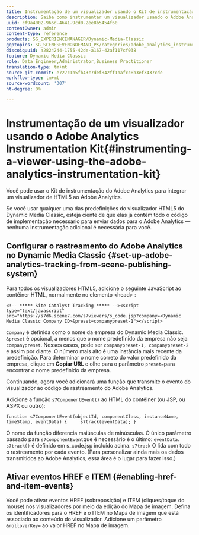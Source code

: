 ```yaml
---
title: Instrumentação de um visualizador usando o Kit de instrumentação do Adobe Analytics
description: Saiba como instrumentar um visualizador usando o Adobe Analytics Instrumentation Kit.
uuid: cf9a4002-966d-4641-9cd0-2ee8b5454f60
contentOwner: admin
content-type: reference
products: SG_EXPERIENCEMANAGER/Dynamic-Media-Classic
geptopics: SG_SCENESEVENONDEMAND_PK/categories/adobe_analytics_instrumentation_kit
discoiquuid: a2824244-1755-42de-a167-42af117cf038
feature: Dynamic Media Classic
role: Data Engineer,Administrator,Business Practitioner
translation-type: tm+mt
source-git-commit: e727c1b5fb43c7def842ff1bafcc8b3ef3437cde
workflow-type: tm+mt
source-wordcount: '307'
ht-degree: 0%

---
```



# Instrumentação de um visualizador usando o Adobe Analytics Instrumentation Kit{#instrumenting-a-viewer-using-the-adobe-analytics-instrumentation-kit}

Você pode usar o Kit de instrumentação do Adobe Analytics para integrar um visualizador de HTML5 ao Adobe Analytics.

Se você usar qualquer uma das predefinições do visualizador HTML5 do Dynamic Media Classic, esteja ciente de que elas já contêm todo o código de implementação necessário para enviar dados para o Adobe Analytics — nenhuma instrumentação adicional é necessária para você.

## Configurar o rastreamento do Adobe Analytics no Dynamic Media Classic {#set-up-adobe-analytics-tracking-from-scene-publishing-system}

Para todos os visualizadores HTML5, adicione o seguinte JavaScript ao contêiner HTML, normalmente no elemento &lt;head> :

```as3
<!-- ***** Site Catalyst Tracking ***** --><script type="text/javascript" src="https://s7d6.scene7.com/s7viewers/s_code.jsp?company=<Dynamic Media Classic Company ID>&preset=companypreset-1"></script>
```

`Company` é definida como o nome da empresa do Dynamic Media Classic. `&preset` é opcional, a menos que o nome predefinido da empresa não seja  `companypreset`. Nesses casos, pode ser `companypreset-1, companypreset-2` e assim por diante. O número mais alto é uma instância mais recente da predefinição. Para determinar o nome correto do valor predefinido da empresa, clique em **Copiar URL** e olhe para o parâmetro `preset=`para encontrar o nome predefinido da empresa.

Continuando, agora você adicionará uma função que transmite o evento do visualizador ao código de rastreamento do Adobe Analytics.

Adicione a função `s7ComponentEvent()` ao HTML do contêiner (ou JSP, ou ASPX ou outro):

```as3
function s7ComponentEvent(objectId, componentClass, instanceName, timeStamp, eventData) {     s7track(eventData); }
```

O nome da função diferencia maiúsculas de minúsculas. O único parâmetro passado para `s7componentEvent`que é necessário é o último: `eventData`. `s7track()` é definido em s_code.jsp incluído acima. `s7track` O lida com todo o rastreamento por cada evento. (Para personalizar ainda mais os dados transmitidos ao Adobe Analytics, essa área é o lugar para fazer isso.)

## Ativar eventos HREF e ITEM {#enabling-href-and-item-events}

Você pode ativar eventos HREF (sobreposição) e ITEM (cliques/toque do mouse) nos visualizadores por meio da edição do Mapa de imagem. Defina os identificadores para o HREF e o ITEM no Mapa de imagem que está associado ao conteúdo do visualizador. Adicione um parâmetro `&rolloverKey=` ao valor HREF no Mapa de imagem.
